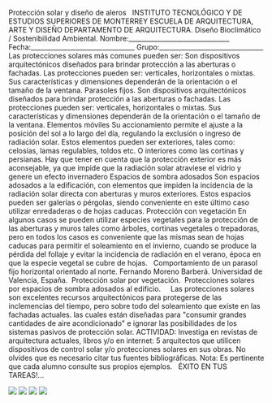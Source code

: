  Protección solar y diseño de aleros   INSTITUTO TECNOLÓGICO Y DE ESTUDIOS SUPERIORES DE MONTERREY ESCUELA DE ARQUITECTURA, ARTE Y DISEÑO DEPARTAMENTO DE ARQUITECTURA. Diseño Bioclimático / Sostenibilidad Ambiental. Nombre:_______________________________ Fecha:________________________________ Grupo:________________________________ Las protecciones solares más comunes pueden ser: Son dispositivos arquitectónicos diseñados para brindar protección a las aberturas o fachadas. Las protecciones pueden ser: verticales, horizontales o mixtas. Sus características y dimensiones dependerán de la orientación o el tamaño de la ventana. Parasoles fijos. Son dispositivos arquitectónicos diseñados para brindar protección a las aberturas o fachadas. Las protecciones pueden ser: verticales, horizontales o mixtas. Sus características y dimensiones dependerán de la orientación o el tamaño de la ventana. Elementos móviles Su accionamiento permite el ajuste a la posición del sol a lo largo del día, regulando la exclusión o ingreso de radiación solar. Estos elementos pueden ser exteriores, tales como: celosías, lamas regulables, toldos etc. O interiores como las cortinas y persianas. Hay que tener en cuenta que la protección exterior es más aconsejable, ya que impide que la radiación solar atraviese el vidrio y genere un efecto invernadero Espacios de sombra adosados Son espacios adosados a la edificación, con elementos que impiden la incidencia de la radiación solar directa con aberturas y muros exteriores. Estos espacios pueden ser galerías o pérgolas, siendo conveniente en este último caso utilizar enredaderas o de hojas caducas. Protección con vegetación En algunos casos se pueden utilizar especies vegetales para la protección de las aberturas y muros tales como árboles, cortinas vegetales o trepadoras, pero en todos los casos es conveniente que las mismas sean de hojas caducas para permitir el soleamiento en el invierno, cuando se produce la pérdida del follaje y evitar la incidencia de radiación en el verano, época en que la especie vegetal se cubre de hojas.   Comportamiento de un parasol fijo horizontal orientado al norte. Fernando Moreno Barberá. Universidad de Valencia, España.  Protección solar por vegetación.  Protecciones solares por espacios de sombra adosados al edificio.     Las protecciones solares son excelentes recursos arquitectónicos para protegerse de las inclemencias del tiempo, pero sobre todo del soleamiento que existe en las fachadas actuales. las cuales están diseñadas para "consumir grandes cantidades de aire acondicionado" e ignorar las posibilidades de los sistemas pasivos de protección solar. ACTIVIDAD: Investiga en revistas de arquitectura actuales, libros y/o en internet: 5 arquitectos que utilicen dispositivos de control solar y/o protecciones solares en sus obras. No olvides que es necesario citar tus fuentes bibliográficas. Nota: Es pertinente que cada alumno consulte sus propios ejemplos.   ÉXITO EN TUS TAREAS!...   

![](./content/4/M4.45/Protec.0_003.jpg)
![](./content/4/M4.45/morenobarbera.jpg)
![](./content/4/M4.45/Protec.0_009.jpg)
![](./content/4/M4.45/Protec.0_007.jpg)
